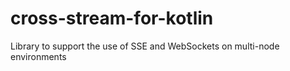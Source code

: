 # cross-stream-for-kotlin
Library to support the use of SSE and WebSockets on multi-node environments